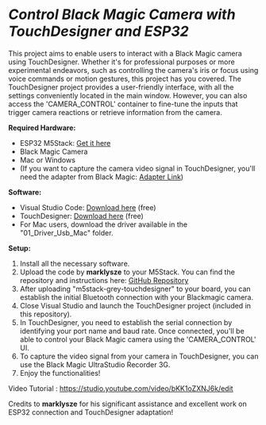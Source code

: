 # *Control Black Magic Camera with TouchDesigner and ESP32*

This project aims to enable users to interact with a Black Magic camera using TouchDesigner. Whether it's for professional purposes or more experimental endeavors, such as controlling the camera's iris or focus using voice commands or motion gestures, this project has you covered. The TouchDesigner project provides a user-friendly interface, with all the settings conveniently located in the main window. However, you can also access the 'CAMERA_CONTROL' container to fine-tune the inputs that trigger camera reactions or retrieve information from the camera.

**Required Hardware:**
- ESP32 M5Stack: [Get it here](https://shop.m5stack.com/products/basic-core-iot-development-kit?variant=16804801937498)
- Black Magic Camera
- Mac or Windows
- (If you want to capture the camera video signal in TouchDesigner, you'll need the adapter from Black Magic: [Adapter Link](https://www.blackmagicdesign.com/fr/products/ultrastudio/techspecs/W-DLUS-12))

**Software:**
- Visual Studio Code: [Download here](https://code.visualstudio.com/) (free)
- TouchDesigner: [Download here](https://derivative.ca/download) (free)
- For Mac users, download the driver available in the "01_Driver_Usb_Mac" folder.

**Setup:**
1. Install all the necessary software.
2. Upload the code by **marklysze** to your M5Stack. You can find the repository and instructions here: [GitHub Repository](https://github.com/marklysze/Magic-Pocket-Control-ESP32)
3. After uploading "m5stack-grey-touchdesigner" to your board, you can establish the initial Bluetooth connection with your Blackmagic camera.
4. Close Visual Studio and launch the TouchDesigner project (included in this repository).
5. In TouchDesigner, you need to establish the serial connection by identifying your port name and baud rate. Once connected, you'll be able to control your Black Magic camera using the 'CAMERA_CONTROL' UI.
6. To capture the video signal from your camera in TouchDesigner, you can use the Black Magic UltraStudio Recorder 3G.
7. Enjoy the functionalities!
 
Video Tutorial
 : https://studio.youtube.com/video/bKK1oZXNJ6k/edit

Credits to **marklysze** for his significant assistance and excellent work on ESP32 connection and TouchDesigner adaptation!
